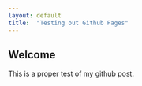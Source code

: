 ```yaml
---
layout: default
title:  "Testing out Github Pages"
---
```


## Welcome

This is a proper test of my github post.
